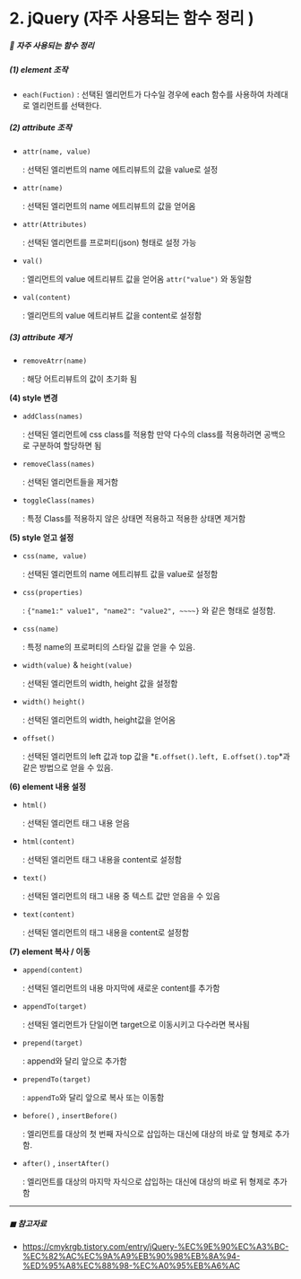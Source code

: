 # 2. jQuery (자주 사용되는 함수 정리 )

##### 🔻 자주 사용되는 함수 정리 

##### (1) element 조작 

*  `each(Fuction)` : 선택된 엘리먼트가 다수일 경우에 each 함수를 사용하여 차례대로 엘리먼트를 선택한다. 



##### (2) attribute 조작 

* `attr(name, value)`

  : 선택된 엘리번트의 name 에트리뷰트의 값을 value로 설정 

* `attr(name)`

  : 선택된 엘리먼트의 name 에트리뷰트의 값을 얻어옴

* `attr(Attributes)`

  : 선택된 엘리먼트를 프로퍼티(json) 형태로 설정 가능

* `val()`

  : 엘리먼트의 value 에트리뷰트 값을 얻어옴 `attr("value")` 와 동일함 

* `val(content)`

  : 엘리먼트의 value 에트리뷰트 값을 content로 설정함 



##### (3) attribute 제거 

* `removeAtrr(name)`

  : 해당 어트리뷰트의 값이 초기화 됨



**(4) style 변경** 

* `addClass(names)`

  : 선택된 엘리먼트에 css class를 적용함 만약 다수의  class를 적용하려면 공백으로 구분하여 할당하면 됨

* `removeClass(names)` 

  : 선택된 엘리먼트들을 제거함 

* `toggleClass(names)`

  : 특정 Class를 적용하지 않은 상태면 적용하고 적용한 상태면 제거함 



**(5) style 얻고 설정**

* `css(name, value)`

  : 선택된 엘리먼트의 name 에트리뷰트 값을 value로 설정함 

* `css(properties)` 

  : `{"name1:" value1", "name2": "value2", ~~~~}` 와 같은 형태로 설정함.

* `css(name)`

  : 특정 name의 프로퍼티의 스타일 값을 얻을 수 있음.

* `width(value)` & `height(value)`

  : 선택된 엘리먼트의 width, height 값을 설정함 

* `width()` `height()`

  : 선택된 엘리먼트의 width, height값을 얻어옴

* `offset()` 

  : 선택된 엘리먼트의 left 값과 top 값을 *`E.offset().left, E.offset().top`*과 같은 방법으로 얻을 수 있음.



**(6)  element 내용 설정** 

* `html()`

  : 선택된 엘리먼트 태그 내용 얻음 

* `html(content)` 

  : 선택된 엘리먼트 태그 내용을 content로 설정함

* `text()` 

  : 선택된 엘리먼트의 태그 내용 중 텍스트 값만 얻음을 수 있음 

* `text(content)` 

  : 선택된 엘리먼트의 태그 내용을 content로 설정함



**(7) element 복사 / 이동**

* `append(content)`

  : 선택된 엘리먼트의 내용 마지막에 새로운 content를 추가함 

* `appendTo(target)`

  : 선택된 엘리먼트가 단일이면 target으로 이동시키고 다수라면 복사됨 

* `prepend(target)` 

  : append와 달리 앞으로 추가함

* `prependTo(target)` 

  : `appendTo`와 달리 앞으로 복사 또는 이동함

* `before()` , `insertBefore()`

  : 엘리먼트를 대상의 첫 번째 자식으로 삽입하는 대신에 대상의 바로 앞 형제로 추가함.

* `after()` , `insertAfter()`

  : 엘리먼트를 대상의 마지막 자식으로 삽입하는 대신에 대상의 바로 뒤 형제로 추가함





----

##### ◼ 참고자료

* https://cmykrgb.tistory.com/entry/jQuery-%EC%9E%90%EC%A3%BC-%EC%82%AC%EC%9A%A9%EB%90%98%EB%8A%94-%ED%95%A8%EC%88%98-%EC%A0%95%EB%A6%AC

